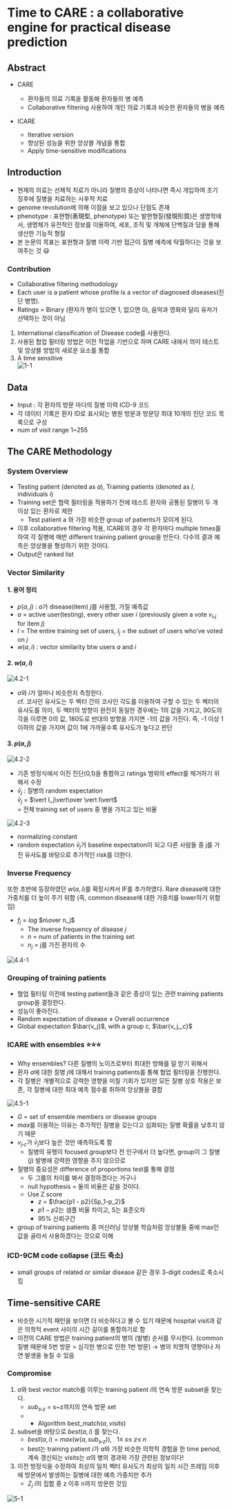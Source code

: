 # Time to CARE : a collaborative engine for practical disease prediction   

## Abstract   
* CARE   
    * 환자들의 의료 기록을 활동해 환자들의 병 예측   
    * Collaborative filtering 사용하여 개인 의료 기록과 비슷한 환자들의 병을 예측   

* ICARE
    * Iterative version   
    * 향상된 성능을 위한 앙상블 개념을 통합   
    * Apply time-sensitive modifications   


## Introduction   
* 현재의 의료는 선제적 치료가 아니라 질병의 증상이 나타나면 즉시 개입하여 초기 징후에 질병을 치료하는 사후적 치료   
* genome revolution에 의해 이점을 보고 있으나 단점도 존재   
* phenotype : 표현형(表現型, phenotype) 또는 발현형질(發現形質)은 생명학에서, 생명체가 유전적인 정보를 이용하여, 세포, 조직 및 개체에 단백질과 당을 통해 생산한 기능적 형질   
* 본 논문의 목표는 표현형과 질병 이력 기반 접근이 질병 예측에 탁월하다는 것을 보여주는 것 :smiley:   
   

### Contribution   
* Collaborative filtering methodology   
* Each user is a patient whose profile is a vector of diagnosed diseases(진단 병명).   
* Ratings = Binary (환자가 병이 있으면 1, 없으면 0), 음악과 영화와 달리 유저가 선택하는 것이 아님   
1. International classification of Disease code를 사용한다.   
2. 사용된 협업 필터링 방법은 이전 작업을 기반으로 하며 CARE 내에서 의미 테스트 및 앙상블 방법의 새로운 요소를 통합   
3. A time sensitive   
![1-1](./1-1.jpg)
   
## Data   
* Input : 각 환자의 방문 마다의 질병 이력 ICD-9 코드   
* 각 데이터 기록은 환자 ID로 표시되는 병원 방문과 방문당 최대 10개의 진단 코드 목록으로 구성   
* num of visit range 1~255  

## The CARE Methodology   
### System Overview   
* Testing patient (denoted as $a$), Training patients (denoted as $I$, individuals $i$)   
* Training set은 협력 필터링을 적용하기 전에 테스트 환자와 공통된 질병이 두 개 이상 있는 환자로 제한    
    * Test patient a 와 가장 비슷한 group of patients가 모이게 된다.   
* 이후 collaborative filtering 적용, ICARE의 경우 각 환자마다 multiple times를 하여 각 질병에 매번 different training patient group을 만든다. 다수의 결과 예측은 앙상블을 형성하기 위한 것이다.   
* Output은 ranked list   
   
### Vector Similarity   
#### 1. 용어 정리   
* $p(a, j)$ : $a$가 disease(item) $j$를 사용할, 가질 예측값   
* $a$ = active user(testing), every other user $i$ (previously given a vote $v_i,_j$ for item $j$)   
* $I$ = The entire training set of users, $I_j$ = the subset of users who've voted on $j$   
* $w(a, i)$ : vector similarity btw users $a$ and $i$   
#### 2. $w(a, i)$   
![4.2-1](./4.2-1.jpg)   
- $a$와 $i$가 얼마나 비슷한지 측정한다.   
    cf. 코사인 유사도는 두 벡터 간의 코사인 각도를 이용하여 구할 수 있는 두 벡터의 유사도를 의미, 두 벡터의 방향이 완전히 동일한 경우에는 1의 값을 가지고, 90도의 각을 이루면 0의 값, 180도로 반대의 방향을 가지면 -1의 값을 가진다. 즉, -1 이상 1이하의 값을 가지며 값이 1에 가까울수록 유사도가 높다고 판단   
#### 3. $p(a, j)$   
![4.2-2](./4.2-2.jpg)   
- 기존 방정식에서 이진 진단(0,1)을 통합하고 ratings 범위의 effect를 제거하기 위해서 수정   
- $\bar{v}_j$ : 질병의 random expectation   
    $\bar{v}_j$ = $\vert I_j\vert\over \vert I\vert$   
    = 전체 training set of users 중 병을 가지고 있는 비율   

![4.2-3](./4.2-3.jpg)   
- normalizing constant   
- random expectation $\bar{v}_j$가 baseline expectation이 되고 다른 사람들 중 j를 가진 유사도를 바탕으로 추가적인 risk를 더한다.   
### Inverse Frequency   
또한 초반에 등장하였던 $w(a, i)$를 확장시켜서 IF를 추가하였다. Rare disease에 대한 가중치를 더 높이 주기 위함 (즉, common disease에 대한 가중치를 lower하기 위함임)   
* $f_j$ = $log$ $n\over n_j$   
    - The inverse frequency of disease $j$   
    - $n$ = num of patients in the training set   
    - $n_j$ = j를 가진 환자의 수   
   
![4.4-1](./4.4-1.jpg)
### Grouping of training patients  
* 협업 필터링 이전에 testing patient들과 같은 증상이 있는 관련 training patients group을 결정한다.   
* 성능이 좋아진다.   
* Random expectation of disease $\neq$ Overall occurrence   
* Global expectation $\bar{v_j}$, with a group c, $\bar{v_j,_c}$   

### ICARE with ensembles :star::star::star:    
* Why ensembles? 다른 질병의 노이즈로부터 최대한 방해를 덜 받기 위해서   
* 환자 $a$에 대한 질병 $j$에 대해서 training patients를 통해 협업 필터링을 진행한다. 
* 각 질병은 개별적으로 강력한 영향을 미칠 기회가 있지만 모든 질병 상호 작용은 보존, 각 질병에 대한 최대 예측 점수를 취하여 앙상블을 결합   

![4.5-1](./4.5-1.jpg)   
* $G$ = set of ensemble members or disease groups   
* $max$를 이용하는 이유는 추가적인 질병을 갖는다고 심화되는 질병 확률을 낮추지 않기 때문   
* ${v_j,_c}$가 $\bar{v}_j$보다 높은 것만 예측하도록 함   
    * 질병의 유행이 focused group보다 전 인구에서 더 높다면, group이 그 질병($j$) 발병에 강력한 영향을 주지 않으므로   
* 질병의 중요성은 difference of proportions test를 통해 결정   
    * 두 그룹의 차이를 봐서 결정하겠다는 거구나   
    * null hypothesis = 둘의 비율은 같을 것이다.   
    * Use Z score   
        * $z$ = $\frac{p1 - p2}{Sp_1-p_2}$   
        * $p1-p2$는 샘플 비율 차이고, S는 표준오차   
        * 95% 신뢰구간   
* group of training patients 중 머신러닝 앙상블 학습처럼 앙상블들 중에 max인 값을 골라서 사용하겠다는 것으로 이해

### ICD-9CM code collapse (코드 축소)   
* small groups of related or similar disease 같은 경우 3-digit codes로 축소시킴  

## Time-sensitive CARE
* 비슷한 시기적 패턴을 보이면 더 비슷하다고 볼 수 있기 때문에 hospital visit과 같은 의학적 event 사이의 시간 길이를 통합하기로 함   
* 이전의 CARE 방법은 training patient의 병의 (발병) 순서를 무시한다. (common 질병 때문에 5번 방문 > 심각한 병으로 인한 1번 방문) → 병의 치명적 영향이나 자연 발생을 놓칠 수 있음   
   
### Compromise   
1. $a$와 best vector match를 이루는 training patient $i$의 연속 방문 subset을 찾는다.   
    * $sub_s,_z$ = s~z까지의 연속 방문 set   
    * * Algorithm best_match($a, visits$) 
2. subset을 바탕으로 $best (a, i)$ 를 찾는다.   
    * $best (a, i)$ = $max(w(a, sub_s,_z)),$ $\;$ $1\leq$ $s\leq$ $z\leq$ $n$   
    * best는 training patient $i$가 $a$와 가장 비슷한 의학적 경험을 한 time period, 계속 갱신되는 visits는 $a$의 병의 경과와 가장 관련된 정보이다!   
3. 이전 방정식을 수정하여 최상의 일치 벡터 유사도가 최상의 일치 시간 프레임 이후에 방문에서 발생하는 질병에 대한 예측 가중치만 추가   
    * $Z_j$ $i$의 집합 중 z 이후 n까지 방문한 것임   

![5-1](./5-1.png)
